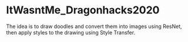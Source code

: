 # ItWasntMe_Dragonhacks2020
The idea is to draw doodles and convert them into images using ResNet, then apply styles to the drawing using Style Transfer.
